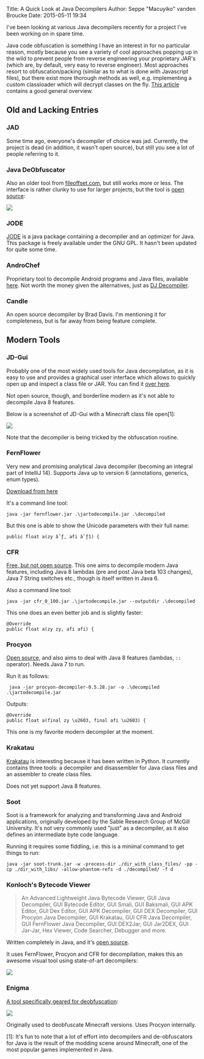 Title: A Quick Look at Java Decompilers
Author: Seppe "Macuyiko" vanden Broucke
Date: 2015-05-11 19:34

I've been looking at various Java decompilers recently for a project I've been working on in spare time.

Java code obfuscation is something I have an interest in for no particular reason, mostly because you see a variety of cool approaches popping up in the wild to prevent people from reverse engineering your proprietary JAR's (which are, by default, very easy to reverse engineer). Most approaches resort to obfuscation/packing (similar as to what is done with Javascript files), but there exist more thorough methods as well, e.g. implementing a custom classloader which will decrypt classes on the fly. [This article](http://www.excelsior-usa.com/articles/java-obfuscators.html) contains a good general overview.

Old and Lacking Entries
---------------------------

### JAD

Some time ago, everyone's decompiler of choice was jad. Currently, the project is dead (in addition, it wasn't open source), but still you see a lot of people referring to it.

### Java DeObfuscator

Also an older tool from [fileoffset.com](http://www.fileoffset.com/), but still works more or less. The interface is rather clunky to use for larger projects, but the tool is [open source](http://sourceforge.net/projects/jdo/):

![](/images/2015/javadecompilers/JavaDeObfuscator.png)

### JODE

[JODE](http://jode.sourceforge.net/) is a java package containing a decompiler and an optimizer for Java. This package is freely available under the GNU GPL. It hasn't been updated for quite some time.

### AndroChef

Proprietary tool to decompile Android programs and Java files, available [here](http://www.neshkov.com/ac_decompiler.html). Not worth the money given the alternatives, just as [DJ Decompiler](http://www.neshkov.com/dj.html).

### Candle

An open source decompiler by Brad Davis. I'm mentioning it for completeness, but is far away from being feature complete.

Modern Tools
------------

### JD-Gui

Probably one of the most widely used tools for Java decompilation, as it is easy to use and provides a graphical user interface which allows to quickly open up and inspect a class file or JAR. You can find it [over here](http://jd.benow.ca/).

Not open source, though, and borderline modern as it's not able to decompile Java 8 features.

Below is a screenshot of JD-Gui with a Minecraft class file open[1]:

![](/images/2015/javadecompilers/jdgui.png)

Note that the decompiler is being tricked by the obfuscation routine.

### FernFlower

Very new and promising analytical Java decompiler (becoming an integral part of IntelliJ 14). Supports Java up to version 6 (annotations, generics, enum types).

[Download from here](https://github.com/fesh0r/fernflower)

It's a command line tool:

	java -jar fernflower.jar .\jartodecompile.jar .\decompiled

But this one is able to show the Unicode parameters with their full name:

	public float a(zy â˜ƒ, afi â˜ƒ1) {

### CFR

[Free, but not open source](http://www.benf.org/other/cfr/). This one aims to decompile modern Java features, including Java 8 lambdas (pre and post Java beta 103 changes), Java 7 String switches etc., though is itself written in Java 6.

Also a command line tool:

	java -jar cfr_0_100.jar .\jartodecompile.jar --outputdir .\decompiled

This one does an even better job and is slightly faster:

	@Override
    public float a(zy zy, afi afi) {

### Procyon

[Open source](https://bitbucket.org/mstrobel/procyon/wiki/Java%20Decompiler), and also aims to deal with Java 8 features (lambdas, `::` operator). Needs Java 7 to run.

Run it as follows:

	 java -jar procyon-decompiler-0.5.28.jar -o .\decompiled .\jartodecompile.jar

Outputs:

	@Override
    public float a(final zy \u2603, final afi \u2603) {

This one is my favorite modern decompiler at the moment.

### Krakatau

[Krakatau](https://github.com/Storyyeller/Krakatau) is interesting because it has been written in Python. It currently contains three tools: a decompiler and disassembler for
Java class files and an assembler to create class files.

Does not yet support Java 8 features.

### Soot

Soot is a framework for analyzing and transforming Java and Android applications, originally developed by the Sable Research Group of McGill University. It's not very commonly used "just" as a decompiler, as it also defines an intermediate byte code language.

Running it requires some fiddling, i.e. this is a minimal command to get things to run:

	java -jar soot-trunk.jar -w -process-dir ./dir_with_class_files/ -pp -cp ./dir_with_libs/ -allow-phantom-refs -d ./decompiled/ -f d


### Konloch's Bytecode Viewer

> An Advanced Lightweight Java Bytecode Viewer, GUI Java Decompiler, GUI Bytecode Editor, GUI Smali, GUI Baksmali, GUI APK Editor, GUI Dex Editor, GUI APK Decompiler, GUI DEX Decompiler, GUI Procyon Java Decompiler, GUI Krakatau, GUI CFR Java Decompiler, GUI FernFlower Java Decompiler, GUI DEX2Jar, GUI Jar2DEX, GUI Jar-Jar, Hex Viewer, Code Searcher, Debugger and more.

Written completely in Java, and it's [open source](https://github.com/Konloch/bytecode-viewer).

It uses FernFlower, Procyon and CFR for decompilation, makes this an awesome visual tool using state-of-art decompilers:

![](/images/2015/javadecompilers/bviewer.png)

### Enigma

[A tool specifically geared for deobfuscation](http://www.cuchazinteractive.com/enigma/):

![](/images/2015/javadecompilers/screenshot.1.png)

Originally used to deobfuscate Minecraft versions. Uses Procyon internally.

[1]: It's fun to note that a lot of effort into decompilers and de-obfuscators for Java is the result of the modding scene around Minecraft, one of the most popular games implemented in Java.


